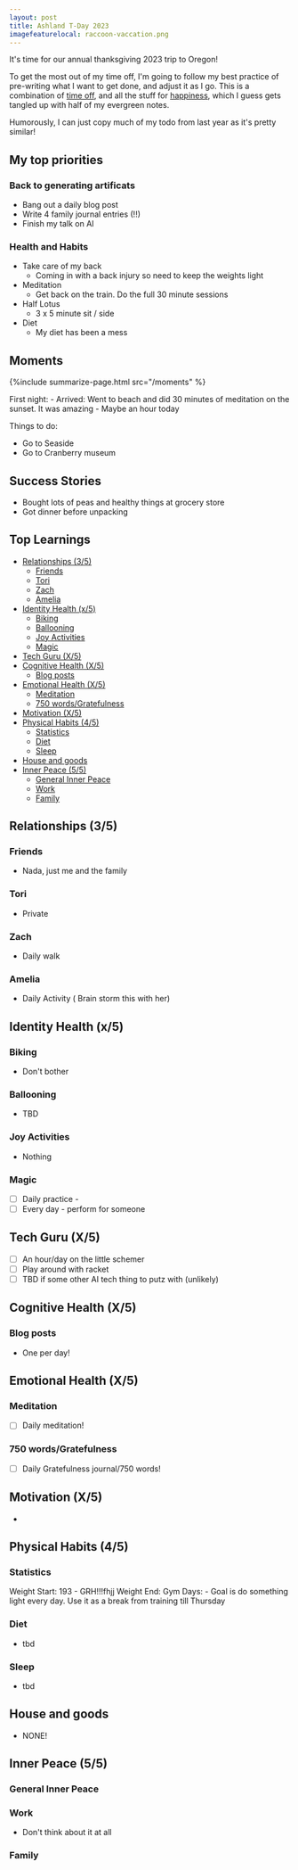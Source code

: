 ```yaml
---
layout: post
title: Ashland T-Day 2023
imagefeaturelocal: raccoon-vaccation.png
---
```


It's time for our annual thanksgiving 2023 trip to Oregon!

To get the most out of my time off, I'm going to follow my best practice of pre-writing what I want to get done, and adjust it as I go. This is a combination of [time off](/time-off), and all the stuff for [happiness](/happy), which I guess gets tangled up with half of my evergreen notes.

Humorously, I can just copy much of my todo from last year as it's pretty similar!

## My top priorities

### Back to generating artificats

- Bang out a daily blog post
- Write 4 family journal entries (!!)
- Finish my talk on AI

### Health and Habits

- Take care of my back
  - Coming in with a back injury so need to keep the weights light
- Meditation
  - Get back on the train. Do the full 30 minute sessions
- Half Lotus
  - 3 x 5 minute sit / side
- Diet
  - My diet has been a mess

## Moments

{%include summarize-page.html src="/moments" %}

First night: - Arrived: Went to beach and did 30 minutes of meditation on the sunset. It was amazing - Maybe an hour today

Things to do:

- Go to Seaside
- Go to Cranberry museum

## Success Stories

- Bought lots of peas and healthy things at grocery store
- Got dinner before unpacking

## Top Learnings

<!-- prettier-ignore-start -->
<!-- vim-markdown-toc-start -->

- [Relationships (3/5)](#relationships-35)
    - [Friends](#friends)
    - [Tori](#tori)
    - [Zach](#zach)
    - [Amelia](#amelia)
- [Identity Health (x/5)](#identity-health-x5)
    - [Biking](#biking)
    - [Ballooning](#ballooning)
    - [Joy Activities](#joy-activities)
    - [Magic](#magic)
- [Tech Guru (X/5)](#tech-guru-x5)
- [Cognitive Health (X/5)](#cognitive-health-x5)
    - [Blog posts](#blog-posts)
- [Emotional Health (X/5)](#emotional-health-x5)
    - [Meditation](#meditation)
    - [750 words/Gratefulness](#750-wordsgratefulness)
- [Motivation (X/5)](#motivation-x5)
- [Physical Habits (4/5)](#physical-habits-45)
    - [Statistics](#statistics)
    - [Diet](#diet)
    - [Sleep](#sleep)
- [House and goods](#house-and-goods)
- [Inner Peace (5/5)](#inner-peace-55)
    - [General Inner Peace](#general-inner-peace)
    - [Work](#work)
    - [Family](#family)

<!-- vim-markdown-toc-end -->
<!-- prettier-ignore-end -->

## Relationships (3/5)

### Friends

- Nada, just me and the family

### Tori

- Private

### Zach

- Daily walk

### Amelia

- Daily Activity ( Brain storm this with her)

## Identity Health (x/5)

### Biking

- Don't bother

### Ballooning

- TBD

### Joy Activities

- Nothing

### Magic

- ☐ Daily practice -
- ☐ Every day - perform for someone

## Tech Guru (X/5)

- ☐ An hour/day on the little schemer
- ☐ Play around with racket
- ☐ TBD if some other AI tech thing to putz with (unlikely)

## Cognitive Health (X/5)

### Blog posts

- One per day!

## Emotional Health (X/5)

### Meditation

- ☐ Daily meditation!

### 750 words/Gratefulness

- ☐ Daily Gratefulness journal/750 words!

## Motivation (X/5)

-

## Physical Habits (4/5)

### Statistics

Weight Start: 193 - GRH!!!fhjj
Weight End:
Gym Days: - Goal is do something light every day. Use it as a break from training till Thursday

### Diet

- tbd

### Sleep

- tbd

## House and goods

- NONE!

## Inner Peace (5/5)

### General Inner Peace

### Work

- Don't think about it at all

### Family
